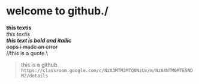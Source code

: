 # welcome to github./
**this  textis**\
_this  textis_\
_**this text is bold and itallic**_\
~~oops i made an error~~\
//this is a quote.\
>this is a github.\
```https://classroom.google.com/c/NzA3MTM3MTQ0NzUx/m/NzA4NTM0MTE5NDM2/details```


